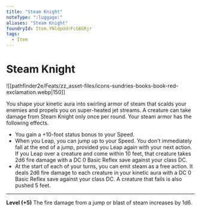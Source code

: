 ```yaml
---
title: "Steam Knight"
noteType: ":luggage:"
aliases: "Steam Knight"
foundryId: Item.YNldpUdrFcG6GRjr
tags:
  - Item
---
```


# Steam Knight
![[pathfinder2e/Feats/zz_asset-files/icons-sundries-books-book-red-exclamation.webp|150]]

You shape your kinetic aura into swirling armor of steam that scalds your enemies and propels you on super-heated jet streams. A creature can take damage from Steam Knight only once per round. Your steam armor has the following effects.

*   You gain a +10-foot status bonus to your Speed.
*   When you Leap, you can jump up to your Speed. You don't immediately fall at the end of a jump, provided you Leap again with your next action. If you Leap over a creature and come within 10 feet, that creature takes 2d6 fire damage with a DC 0 Basic Reflex save against your class DC.
*   At the start of each of your turns, you can emit steam as a free action. It deals 2d6 fire damage to each creature in your kinetic aura with a DC 0 Basic Reflex save against your class DC. A creature that fails is also pushed 5 feet.

* * *

**Level (+5)** The fire damage from a jump or blast of steam increases by 1d6.
